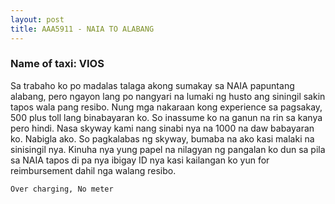```yaml
---
layout: post
title: AAA5911 - NAIA TO ALABANG
---
```


### Name of taxi: VIOS

Sa trabaho ko po madalas talaga akong sumakay sa NAIA papuntang alabang, pero ngayon lang po nangyari na lumaki ng husto ang siningil sakin tapos wala pang resibo. Nung mga nakaraan kong experience sa pagsakay, 500 plus toll lang binabayaran ko. So inassume ko na ganun na rin sa kanya pero hindi. Nasa skyway kami nang sinabi nya na 1000 na daw babayaran ko. Nabigla ako. So pagkalabas ng skyway, bumaba na ako kasi malaki na sinisingil nya. Kinuha nya yung papel na nilagyan ng pangalan ko dun sa pila sa NAIA tapos di pa nya ibigay ID nya kasi kailangan ko yun for reimbursement dahil nga walang resibo.

```Over charging, No meter```
